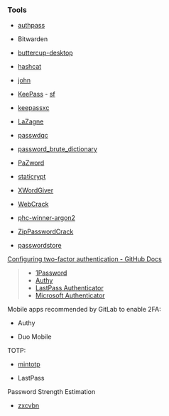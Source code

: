 ### Tools

- [authpass](https://github.com/authpass/authpass)

- Bitwarden

- [buttercup-desktop](https://github.com/buttercup/buttercup-desktop)

- [hashcat](https://github.com/hashcat/hashcat)

- [john](https://github.com/openwall/john)

- [KeePass](https://github.com/lgg/awesome-keepass) - [sf](https://sourceforge.net/projects/keepass/)

- [keepassxc](https://github.com/keepassxreboot/keepassxc)

- [LaZagne](https://github.com/AlessandroZ/LaZagne)

- [passwdqc](https://github.com/openwall/passwdqc)

- [password_brute_dictionary](https://github.com/huyuanzhi2/password_brute_dictionary)

- [PaZword](https://github.com/veler/PaZword)

- [staticrypt](https://github.com/robinmoisson/staticrypt)

- [XWordGiver](https://github.com/katahiromz/XWordGiver)

- [WebCrack](https://github.com/yzddmr6/WebCrack)

- [phc-winner-argon2](https://github.com/p-h-c/phc-winner-argon2)

- [ZipPasswordCrack](https://github.com/dib0/ZipPasswordCrack)

- [passwordstore](https://www.passwordstore.org/)

[Configuring two-factor authentication - GitHub Docs](https://docs.github.com/en/authentication/securing-your-account-with-two-factor-authentication-2fa/configuring-two-factor-authentication)

> - [1Password](https://support.1password.com/one-time-passwords/)
> - [Authy](https://authy.com/guides/github/)
> - [LastPass Authenticator](https://lastpass.com/auth/)
> - [Microsoft Authenticator](https://www.microsoft.com/en-us/account/authenticator/)

Mobile apps recommended by GitLab to enable 2FA:

- Authy

- Duo Mobile

TOTP:

- [mintotp](https://github.com/susam/mintotp)

- LastPass

Password Strength Estimation

- [zxcvbn](https://github.com/zxcvbn-ts/zxcvbn)

